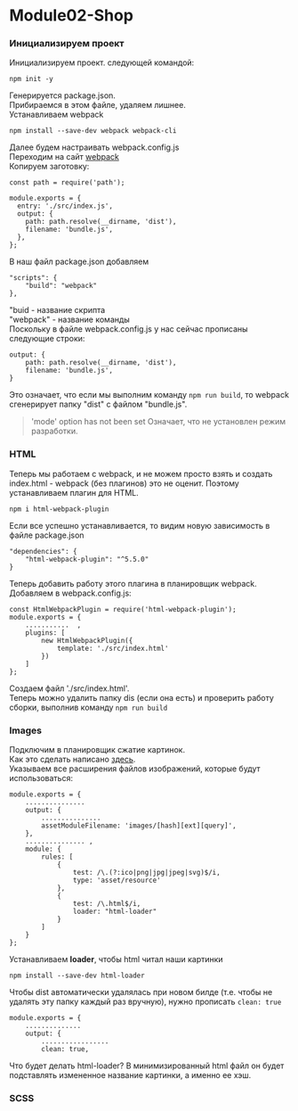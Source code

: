 # Module02-Shop
### Инициализируем проект
Инициализируем проект. следующей командой:
```
npm init -y
``` 
Генерируется package.json.<br>
Прибираемся в этом файле, удаляем лишнее.<br>
Устанавливаем webpack<br>
```
npm install --save-dev webpack webpack-cli
```
Далее будем настраивать webpack.config.js<br>
Переходим на сайт [webpack](https://webpack.js.org/)<br>
Копируем заготовку:
```
const path = require('path');

module.exports = {
  entry: './src/index.js',
  output: {
    path: path.resolve(__dirname, 'dist'),
    filename: 'bundle.js',
  },
};
```
В наш файл package.json добавляем<br>
```
"scripts": {
    "build": "webpack"
},
```
"buid - название скрипта<br>
"webpack" - название команды<br>
Поскольку в файле webpack.config.js у нас сейчас прописаны следующие строки:<br>
```
output: {
    path: path.resolve(__dirname, 'dist'),
    filename: 'bundle.js',
}
```
Это означает, что если мы выполним команду `npm run build`, то webpack сгенерирует папку "dist" с файлом "bundle.js".
>'mode' option has not been set
Означает, что не установлен режим разработки.
### HTML
Теперь мы работаем с webpack, и не можем просто взять и создать index.html - webpack (без плагинов) это не оценит. Поэтому устанавливаем плагин для HTML.
```
npm i html-webpack-plugin
```
Если все успешно устанавливается, то видим новую зависимость в файле package.json
```
"dependencies": {
    "html-webpack-plugin": "^5.5.0"
}
```
Теперь добавить работу этого плагина в планировщик webpack.<br>
Добавляем в webpack.config.js:
```
const HtmlWebpackPlugin = require('html-webpack-plugin');
module.exports = {
    ...........  ,
    plugins: [
        new HtmlWebpackPlugin({
            template: './src/index.html'
        })
    ]
};
```
Создаем файл './src/index.html'.<br>
Теперь можно удалить папку dis (если она есть) и проверить работу сборки, выполнив команду `npm run build`
### Images
Подключим в планировщик сжатие картинок.<br>
Как это сделать написано [здесь](https://webpack.js.org/guides/asset-modules/#resource-assets).<br>
Указываем все расширения файлов изображений, которые будут использоваться:
```
module.exports = {
    ...............
    output: {
        ...............
        assetModuleFilename: 'images/[hash][ext][query]',
    },
    ............... ,
    module: {
        rules: [
            {
                test: /\.(?:ico|png|jpg|jpeg|svg)$/i,
                type: 'asset/resource'
            },
            {
                test: /\.html$/i,
                loader: "html-loader"
            }
        ]
    }
};
```
Устанавливаем **loader**, чтобы html читал наши картинки
```
npm install --save-dev html-loader
```
Чтобы dist автоматически удалялась при новом билде (т.е. чтобы не удалять эту папку каждый раз вручную), нужно прописать `clean: true`
```
module.exports = {
    ..............
    output: {
        .................
        clean: true,
```
Что будет делать html-loader? В минимизированный html файл он будет подставлять измененное название картинки, а именно ее хэш.
### SCSS




